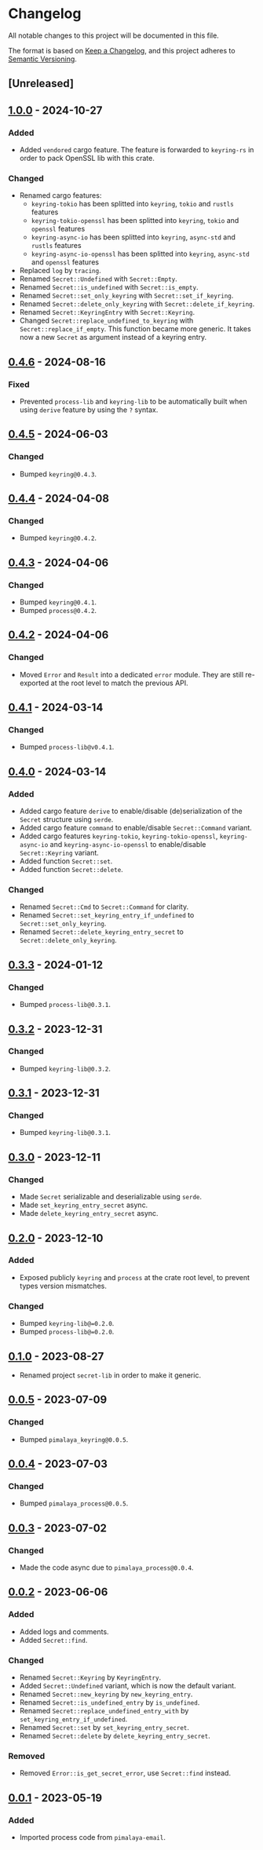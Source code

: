 # Changelog

All notable changes to this project will be documented in this file.

The format is based on [Keep a Changelog](https://keepachangelog.com/en/1.0.0/),
and this project adheres to [Semantic Versioning](https://semver.org/spec/v2.0.0.html).

## [Unreleased]

## [1.0.0] - 2024-10-27

### Added

- Added `vendored` cargo feature. The feature is forwarded to `keyring-rs` in order to pack OpenSSL lib with this crate.

### Changed

- Renamed cargo features:
  - `keyring-tokio` has been splitted into `keyring`, `tokio` and `rustls` features
  - `keyring-tokio-openssl` has been splitted into `keyring`, `tokio` and `openssl` features
  - `keyring-async-io` has been splitted into `keyring`, `async-std` and `rustls` features
  - `keyring-async-io-openssl` has been splitted into `keyring`, `async-std` and `openssl` features
- Replaced `log` by `tracing`.
- Renamed `Secret::Undefined` with `Secret::Empty`.
- Renamed `Secret::is_undefined` with `Secret::is_empty`.
- Renamed `Secret::set_only_keyring` with `Secret::set_if_keyring`.
- Renamed `Secret::delete_only_keyring` with `Secret::delete_if_keyring`.
- Renamed `Secret::KeyringEntry` with `Secret::Keyring`.
- Changed `Secret::replace_undefined_to_keyring` with `Secret::replace_if_empty`. This function became more generic. It takes now a new `Secret` as argument instead of a keyring entry.

## [0.4.6] - 2024-08-16

### Fixed

- Prevented `process-lib` and `keyring-lib` to be automatically built when using `derive` feature by using the `?` syntax.

## [0.4.5] - 2024-06-03

### Changed

- Bumped `keyring@0.4.3`.

## [0.4.4] - 2024-04-08

### Changed

- Bumped `keyring@0.4.2`.

## [0.4.3] - 2024-04-06

### Changed

- Bumped `keyring@0.4.1`.
- Bumped `process@0.4.2`.

## [0.4.2] - 2024-04-06

### Changed

- Moved `Error` and `Result` into a dedicated `error` module. They are still re-exported at the root level to match the previous API.

## [0.4.1] - 2024-03-14

### Changed

- Bumped `process-lib@v0.4.1`.

## [0.4.0] - 2024-03-14

### Added

- Added cargo feature `derive` to enable/disable (de)serialization of the `Secret` structure using `serde`.
- Added cargo feature `command` to enable/disable `Secret::Command` variant.
- Added cargo features `keyring-tokio`, `keyring-tokio-openssl`, `keyring-async-io` and `keyring-async-io-openssl` to enable/disable `Secret::Keyring` variant.
- Added function `Secret::set`.
- Added function `Secret::delete`.

### Changed

- Renamed `Secret::Cmd` to `Secret::Command` for clarity.
- Renamed `Secret::set_keyring_entry_if_undefined` to `Secret::set_only_keyring`.
- Renamed `Secret::delete_keyring_entry_secret` to `Secret::delete_only_keyring`.

## [0.3.3] - 2024-01-12

### Changed

- Bumped `process-lib@0.3.1`.

## [0.3.2] - 2023-12-31

### Changed

- Bumped `keyring-lib@0.3.2`.

## [0.3.1] - 2023-12-31

### Changed

- Bumped `keyring-lib@0.3.1`.

## [0.3.0] - 2023-12-11

### Changed

- Made `Secret` serializable and deserializable using `serde`.
- Made `set_keyring_entry_secret` async.
- Made `delete_keyring_entry_secret` async.

## [0.2.0] - 2023-12-10

### Added

- Exposed publicly `keyring` and `process` at the crate root level, to prevent types version mismatches.

### Changed

- Bumped `keyring-lib@=0.2.0`.
- Bumped `process-lib@=0.2.0`.

## [0.1.0] - 2023-08-27

- Renamed project `secret-lib` in order to make it generic.

## [0.0.5] - 2023-07-09

### Changed

- Bumped `pimalaya_keyring@0.0.5`.

## [0.0.4] - 2023-07-03

### Changed

- Bumped `pimalaya_process@0.0.5`.

## [0.0.3] - 2023-07-02

### Changed

- Made the code async due to `pimalaya_process@0.0.4`.

## [0.0.2] - 2023-06-06

### Added

- Added logs and comments.
- Added `Secret::find`.

### Changed

- Renamed `Secret::Keyring` by `KeyringEntry`.
- Added `Secret::Undefined` variant, which is now the default variant.
- Renamed `Secret::new_keyring` by `new_keyring_entry`.
- Renamed `Secret::is_undefined_entry` by `is_undefined`.
- Renamed `Secret::replace_undefined_entry_with` by `set_keyring_entry_if_undefined`.
- Renamed `Secret::set` by `set_keyring_entry_secret`.
- Renamed `Secret::delete` by `delete_keyring_entry_secret`.

### Removed

- Removed `Error::is_get_secret_error`, use `Secret::find` instead.

## [0.0.1] - 2023-05-19

### Added

- Imported process code from `pimalaya-email`.

[1.0.0]: https://crates.io/crates/secret-lib/1.0.0
[0.4.6]: https://crates.io/crates/secret-lib/0.4.6
[0.4.5]: https://crates.io/crates/secret-lib/0.4.5
[0.4.4]: https://crates.io/crates/secret-lib/0.4.4
[0.4.3]: https://crates.io/crates/secret-lib/0.4.3
[0.4.2]: https://crates.io/crates/secret-lib/0.4.2
[0.4.1]: https://crates.io/crates/secret-lib/0.4.1
[0.4.0]: https://crates.io/crates/secret-lib/0.4.0
[0.3.3]: https://crates.io/crates/secret-lib/0.3.3
[0.3.2]: https://crates.io/crates/secret-lib/0.3.2
[0.3.1]: https://crates.io/crates/secret-lib/0.3.1
[0.3.0]: https://crates.io/crates/secret-lib/0.3.0
[0.2.0]: https://crates.io/crates/secret-lib/0.2.0
[0.1.0]: https://crates.io/crates/secret-lib/0.1.0
[0.0.5]: https://crates.io/crates/pimalaya-secret/0.0.5
[0.0.4]: https://crates.io/crates/pimalaya-secret/0.0.4
[0.0.3]: https://crates.io/crates/pimalaya-secret/0.0.3
[0.0.2]: https://crates.io/crates/pimalaya-secret/0.0.2
[0.0.1]: https://crates.io/crates/pimalaya-secret/0.0.1
